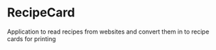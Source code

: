 # RecipeCard
Application to read recipes from websites and convert them in to recipe cards for printing
